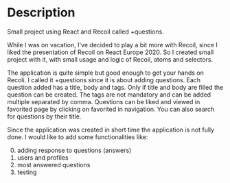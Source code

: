 # Description
Small project using React and Recoil called +questions.

While I was on vacation, I've decided to play a bit more with Recoil, since I liked the presentation of Recoil on React Europe 2020.
So I created small project with it, with small usage and logic of Recoil, atoms and selectors.


The application is quite simple but good enough to get your hands on Recoli. I called it +questions since it is about adding questions. Each question added has a title, body and tags. Only if title and body are filled the question can be created. The tags are not mandatory and can be added multiple separated by comma. Questions can be liked and viewed in favorited page by clicking on favorited in navigation. You can also search for questions by their title. 


Since the application was created in short time the application is not fully done. 
I would like to add some functionalities like:  

0. adding response to questions (answers)
1. users and profiles
2. most answered questions
3. testing 

